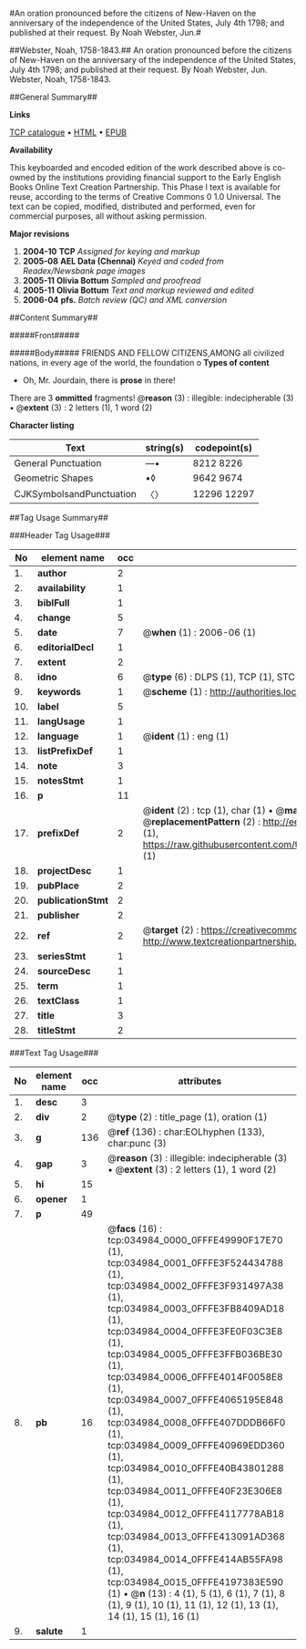 #An oration pronounced before the citizens of New-Haven on the anniversary of the independence of the United States, July 4th 1798; and published at their request. By Noah Webster, Jun.#

##Webster, Noah, 1758-1843.##
An oration pronounced before the citizens of New-Haven on the anniversary of the independence of the United States, July 4th 1798; and published at their request. By Noah Webster, Jun.
Webster, Noah, 1758-1843.

##General Summary##

**Links**

[TCP catalogue](http://www.ota.ox.ac.uk/tcp/)  • 
[HTML](http://tei.it.ox.ac.uk/tcp/Texts-HTML/free/N26/N26314.html)  • 
[EPUB](http://tei.it.ox.ac.uk/tcp/Texts-EPUB/free/N26/N26314.epub)

**Availability**

This keyboarded and encoded edition of the
	       work described above is co-owned by the institutions
	       providing financial support to the Early English Books
	       Online Text Creation Partnership. This Phase I text is
	       available for reuse, according to the terms of Creative
	       Commons 0 1.0 Universal. The text can be copied,
	       modified, distributed and performed, even for
	       commercial purposes, all without asking permission.

**Major revisions**

1. __2004-10__ __TCP__ *Assigned for keying and markup*
1. __2005-08__ __AEL Data (Chennai)__ *Keyed and coded from Readex/Newsbank page images*
1. __2005-11__ __Olivia Bottum__ *Sampled and proofread*
1. __2005-11__ __Olivia Bottum__ *Text and markup reviewed and edited*
1. __2006-04__ __pfs.__ *Batch review (QC) and XML conversion*

##Content Summary##

#####Front#####

#####Body#####
FRIENDS AND FELLOW CITIZENS,AMONG all civilized nations, in every age of the world, the foundation o
**Types of content**

  * Oh, Mr. Jourdain, there is **prose** in there!

There are 3 **ommitted** fragments! 
 @__reason__ (3) : illegible: indecipherable (3)  •  @__extent__ (3) : 2 letters (1), 1 word (2)

**Character listing**


|Text|string(s)|codepoint(s)|
|---|---|---|
|General Punctuation|—•|8212 8226|
|Geometric Shapes|▪◊|9642 9674|
|CJKSymbolsandPunctuation|〈〉|12296 12297|

##Tag Usage Summary##

###Header Tag Usage###

|No|element name|occ|attributes|
|---|---|---|---|
|1.|__author__|2||
|2.|__availability__|1||
|3.|__biblFull__|1||
|4.|__change__|5||
|5.|__date__|7| @__when__ (1) : 2006-06 (1)|
|6.|__editorialDecl__|1||
|7.|__extent__|2||
|8.|__idno__|6| @__type__ (6) : DLPS (1), TCP (1), STC (1), NOTIS (1), IMAGE-SET (1), EVANS-CITATION (1)|
|9.|__keywords__|1| @__scheme__ (1) : http://authorities.loc.gov/ (1)|
|10.|__label__|5||
|11.|__langUsage__|1||
|12.|__language__|1| @__ident__ (1) : eng (1)|
|13.|__listPrefixDef__|1||
|14.|__note__|3||
|15.|__notesStmt__|1||
|16.|__p__|11||
|17.|__prefixDef__|2| @__ident__ (2) : tcp (1), char (1)  •  @__matchPattern__ (2) : ([0-9\-]+):([0-9IVX]+) (1), (.+) (1)  •  @__replacementPattern__ (2) : http://eebo.chadwyck.com/downloadtiff?vid=$1&page=$2 (1), https://raw.githubusercontent.com/textcreationpartnership/Texts/master/tcpchars.xml#$1 (1)|
|18.|__projectDesc__|1||
|19.|__pubPlace__|2||
|20.|__publicationStmt__|2||
|21.|__publisher__|2||
|22.|__ref__|2| @__target__ (2) : https://creativecommons.org/publicdomain/zero/1.0/ (1), http://www.textcreationpartnership.org/docs/. (1)|
|23.|__seriesStmt__|1||
|24.|__sourceDesc__|1||
|25.|__term__|1||
|26.|__textClass__|1||
|27.|__title__|3||
|28.|__titleStmt__|2||


###Text Tag Usage###

|No|element name|occ|attributes|
|---|---|---|---|
|1.|__desc__|3||
|2.|__div__|2| @__type__ (2) : title_page (1), oration (1)|
|3.|__g__|136| @__ref__ (136) : char:EOLhyphen (133), char:punc (3)|
|4.|__gap__|3| @__reason__ (3) : illegible: indecipherable (3)  •  @__extent__ (3) : 2 letters (1), 1 word (2)|
|5.|__hi__|15||
|6.|__opener__|1||
|7.|__p__|49||
|8.|__pb__|16| @__facs__ (16) : tcp:034984_0000_0FFFE49990F17E70 (1), tcp:034984_0001_0FFFE3F524434788 (1), tcp:034984_0002_0FFFE3F931497A38 (1), tcp:034984_0003_0FFFE3FB8409AD18 (1), tcp:034984_0004_0FFFE3FE0F03C3E8 (1), tcp:034984_0005_0FFFE3FFB036BE30 (1), tcp:034984_0006_0FFFE4014F0058E8 (1), tcp:034984_0007_0FFFE4065195E848 (1), tcp:034984_0008_0FFFE407DDDB66F0 (1), tcp:034984_0009_0FFFE40969EDD360 (1), tcp:034984_0010_0FFFE40B43801288 (1), tcp:034984_0011_0FFFE40F23E306E8 (1), tcp:034984_0012_0FFFE4117778AB18 (1), tcp:034984_0013_0FFFE413091AD368 (1), tcp:034984_0014_0FFFE414AB55FA98 (1), tcp:034984_0015_0FFFE4197383E590 (1)  •  @__n__ (13) : 4 (1), 5 (1), 6 (1), 7 (1), 8 (1), 9 (1), 10 (1), 11 (1), 12 (1), 13 (1), 14 (1), 15 (1), 16 (1)|
|9.|__salute__|1||

